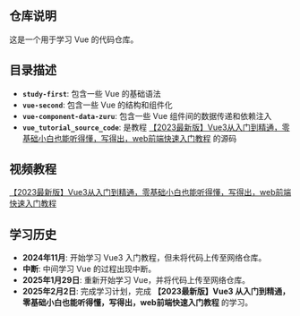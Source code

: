 ## 仓库说明

这是一个用于学习 Vue 的代码仓库。

## 目录描述

+ **`study-first`**: 包含一些 Vue 的基础语法
+ **`vue-second`**: 包含一些 Vue 的结构和组件化
+ **`vue-component-data-zuru`**: 包含一些 Vue 组件间的数据传递和依赖注入
+ **`vue_tutorial_source_code`**: 是教程 [【2023最新版】Vue3从入门到精通，零基础小白也能听得懂，写得出，web前端快速入门教程](https://www.bilibili.com/video/BV1224y1M7wj) 的源码

## 视频教程

[【2023最新版】Vue3从入门到精通，零基础小白也能听得懂，写得出，web前端快速入门教程](https://www.bilibili.com/video/BV1Rs4y127j8)

## 学习历史

+ **2024年11月**: 开始学习 Vue3 入门教程，但未将代码上传至网络仓库。
+ **中断**: 中间学习 Vue 的过程出现中断。
+ **2025年1月29日**: 重新开始学习 Vue，并将代码上传至网络仓库。
+ **2025年2月2日**: 完成学习计划，完成 **【2023最新版】Vue3 从入门到精通，零基础小白也能听得懂，写得出，web前端快速入门教程** 的学习。
